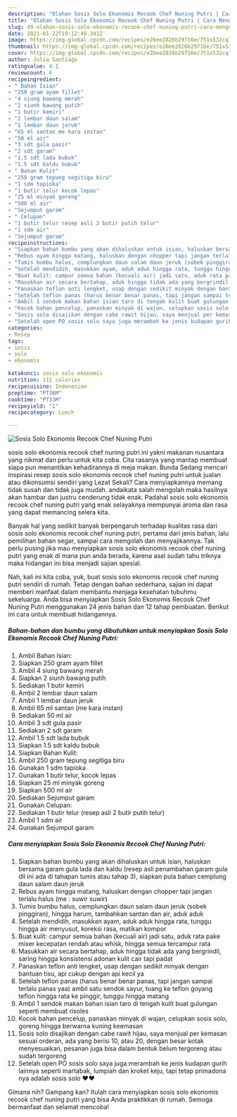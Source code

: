 ```yaml
---
description: "Olahan Sosis Solo Ekonomis Recook Chef Nuning Putri | Cara Mengolah Sosis Solo Ekonomis Recook Chef Nuning Putri Yang Bisa Manjain Lidah"
title: "Olahan Sosis Solo Ekonomis Recook Chef Nuning Putri | Cara Mengolah Sosis Solo Ekonomis Recook Chef Nuning Putri Yang Bisa Manjain Lidah"
slug: 49-olahan-sosis-solo-ekonomis-recook-chef-nuning-putri-cara-mengolah-sosis-solo-ekonomis-recook-chef-nuning-putri-yang-bisa-manjain-lidah
date: 2021-01-22T19:12:49.341Z
image: https://img-global.cpcdn.com/recipes/e26ee2826b29716e/751x532cq70/sosis-solo-ekonomis-recook-chef-nuning-putri-foto-resep-utama.jpg
thumbnail: https://img-global.cpcdn.com/recipes/e26ee2826b29716e/751x532cq70/sosis-solo-ekonomis-recook-chef-nuning-putri-foto-resep-utama.jpg
cover: https://img-global.cpcdn.com/recipes/e26ee2826b29716e/751x532cq70/sosis-solo-ekonomis-recook-chef-nuning-putri-foto-resep-utama.jpg
author: Julia Santiago
ratingvalue: 4.1
reviewcount: 6
recipeingredient:
- " Bahan Isian"
- "250 gram ayam fillet"
- "4 siung bawang merah"
- "2 siunh bawang putih"
- "1 butir kemiri"
- "2 lembar daun salam"
- "1 lembar daun jeruk"
- "65 ml santan me kara instan"
- "50 ml air"
- "3 sdt gula pasir"
- "2 sdt garam"
- "1.5 sdt lada bubuk"
- "1.5 sdt kaldu bubuk"
- " Bahan Kulit"
- "250 gram tepung segitiga biru"
- "1 sdm tapioka"
- "1 butir telur kocok lepas"
- "25 ml minyak goreng"
- "500 ml air"
- "Sejumput garam"
- " Celupan"
- "1 butir telur resep asli 2 butir putih telur"
- "1 sdm air"
- "Sejumput garam"
recipeinstructions:
- "Siapkan bahan bumbu yang akan dihaluskan untuk isian, haluskan bersama garam gula lada dan kaldu (resep asli penambahan garam gula dll ini ada di tahapan tumis atau tahap 3), siapkan pula bahan cemplung daun salam daun jeruk"
- "Rebus ayam hingga matang, haluskan dengan chopper tapi jangan terlalu halus (me : suwir suwir)"
- "Tumis bumbu halus, cemplungkan daun salam daun jeruk (sobek pinggiran), hingga harum, tambahkan santan dan air, aduk aduk"
- "Setelah mendidih, masukkan ayam, aduk aduk hingga rata, tunggu hingga air menyusut, koreksi rasa, matikan kompor"
- "Buat kulit: campur semua bahan (kecuali air) jadi satu, aduk rata pake mixer kecepatan rendah atau whisk, hingga semua tercampur rata"
- "Masukkan air secara bertahap, aduk hingga tidak ada yang bergrindil, saring hingga konsistensi adonan kulit cair tapi padat"
- "Panaskan teflon anti lengket, usap dengan sedikit minyak dengan bantuan tisu, api cukup dengan api kecil ya"
- "Setelah teflon panas (harus benar benar panas, tapi jangan sampai terlalu panas yaa) ambil satu sendok sayur, tuang ke teflon goyang teflon hingga rata ke pinggir, tunggu hingga matang"
- "Ambil 1 sendok makan bahan isian taro di tengah kulit buat gulungan seperti membuat risoles"
- "Kocok bahan pencelup, panaskan minyak di wajan, celupkan sosis solo, goreng hingga berwarna kuning keemasan"
- "Sosis solo disajikan dengan cabe rawit hijau, saya menjual per kemasan sesuai orderan, ada yang berisi 10, atau 20, dengan besar kotak menyesuaikan, pesanan juga bisa dalam bentuk belum tergoreng atau sudah tergoreng"
- "Setelah open PO sosis solo saya juga merambah ke jenis kudapan gurih lainnya seperti martabak, lumpiah dan kroket keju, tapi tetap primadona nya adalah sosis solo ❤❤"
categories:
- Resep
tags:
- sosis
- solo
- ekonomis

katakunci: sosis solo ekonomis 
nutrition: 111 calories
recipecuisine: Indonesian
preptime: "PT36M"
cooktime: "PT33M"
recipeyield: "1"
recipecategory: Lunch

---
```



![Sosis Solo Ekonomis Recook Chef Nuning Putri](https://img-global.cpcdn.com/recipes/e26ee2826b29716e/751x532cq70/sosis-solo-ekonomis-recook-chef-nuning-putri-foto-resep-utama.jpg)


sosis solo ekonomis recook chef nuning putri ini yakni makanan nusantara yang nikmat dan perlu untuk kita coba. Cita rasanya yang mantap membuat siapa pun menantikan kehadirannya di meja makan.
Bunda Sedang mencari inspirasi resep sosis solo ekonomis recook chef nuning putri untuk jualan atau dikonsumsi sendiri yang Lezat Sekali? Cara menyiapkannya memang tidak susah dan tidak juga mudah. andaikata salah mengolah maka hasilnya akan hambar dan justru cenderung tidak enak. Padahal sosis solo ekonomis recook chef nuning putri yang enak selayaknya mempunyai aroma dan rasa yang dapat memancing selera kita.

Banyak hal yang sedikit banyak berpengaruh terhadap kualitas rasa dari sosis solo ekonomis recook chef nuning putri, pertama dari jenis bahan, lalu pemilihan bahan segar, sampai cara mengolah dan menyajikannya. Tak perlu pusing jika mau menyiapkan sosis solo ekonomis recook chef nuning putri yang enak di mana pun anda berada, karena asal sudah tahu triknya maka hidangan ini bisa menjadi sajian spesial.




Nah, kali ini kita coba, yuk, buat sosis solo ekonomis recook chef nuning putri sendiri di rumah. Tetap dengan bahan sederhana, sajian ini dapat memberi manfaat dalam membantu menjaga kesehatan tubuhmu sekeluarga. Anda bisa menyiapkan Sosis Solo Ekonomis Recook Chef Nuning Putri menggunakan 24 jenis bahan dan 12 tahap pembuatan. Berikut ini cara untuk membuat hidangannya.

<!--inarticleads1-->

##### Bahan-bahan dan bumbu yang dibutuhkan untuk menyiapkan Sosis Solo Ekonomis Recook Chef Nuning Putri:

1. Ambil  Bahan Isian:
1. Siapkan 250 gram ayam fillet
1. Ambil 4 siung bawang merah
1. Siapkan 2 siunh bawang putih
1. Sediakan 1 butir kemiri
1. Ambil 2 lembar daun salam
1. Ambil 1 lembar daun jeruk
1. Ambil 65 ml santan (me kara instan)
1. Sediakan 50 ml air
1. Ambil 3 sdt gula pasir
1. Sediakan 2 sdt garam
1. Ambil 1.5 sdt lada bubuk
1. Siapkan 1.5 sdt kaldu bubuk
1. Siapkan  Bahan Kulit:
1. Ambil 250 gram tepung segitiga biru
1. Gunakan 1 sdm tapioka
1. Gunakan 1 butir telur, kocok lepas
1. Siapkan 25 ml minyak goreng
1. Siapkan 500 ml air
1. Sediakan Sejumput garam
1. Gunakan  Celupan:
1. Sediakan 1 butir telur (resep asli 2 butir putih telur)
1. Ambil 1 sdm air
1. Gunakan Sejumput garam




<!--inarticleads2-->

##### Cara menyiapkan Sosis Solo Ekonomis Recook Chef Nuning Putri:

1. Siapkan bahan bumbu yang akan dihaluskan untuk isian, haluskan bersama garam gula lada dan kaldu (resep asli penambahan garam gula dll ini ada di tahapan tumis atau tahap 3), siapkan pula bahan cemplung daun salam daun jeruk
1. Rebus ayam hingga matang, haluskan dengan chopper tapi jangan terlalu halus (me : suwir suwir)
1. Tumis bumbu halus, cemplungkan daun salam daun jeruk (sobek pinggiran), hingga harum, tambahkan santan dan air, aduk aduk
1. Setelah mendidih, masukkan ayam, aduk aduk hingga rata, tunggu hingga air menyusut, koreksi rasa, matikan kompor
1. Buat kulit: campur semua bahan (kecuali air) jadi satu, aduk rata pake mixer kecepatan rendah atau whisk, hingga semua tercampur rata
1. Masukkan air secara bertahap, aduk hingga tidak ada yang bergrindil, saring hingga konsistensi adonan kulit cair tapi padat
1. Panaskan teflon anti lengket, usap dengan sedikit minyak dengan bantuan tisu, api cukup dengan api kecil ya
1. Setelah teflon panas (harus benar benar panas, tapi jangan sampai terlalu panas yaa) ambil satu sendok sayur, tuang ke teflon goyang teflon hingga rata ke pinggir, tunggu hingga matang
1. Ambil 1 sendok makan bahan isian taro di tengah kulit buat gulungan seperti membuat risoles
1. Kocok bahan pencelup, panaskan minyak di wajan, celupkan sosis solo, goreng hingga berwarna kuning keemasan
1. Sosis solo disajikan dengan cabe rawit hijau, saya menjual per kemasan sesuai orderan, ada yang berisi 10, atau 20, dengan besar kotak menyesuaikan, pesanan juga bisa dalam bentuk belum tergoreng atau sudah tergoreng
1. Setelah open PO sosis solo saya juga merambah ke jenis kudapan gurih lainnya seperti martabak, lumpiah dan kroket keju, tapi tetap primadona nya adalah sosis solo ❤❤




Gimana nih? Gampang kan? Itulah cara menyiapkan sosis solo ekonomis recook chef nuning putri yang bisa Anda praktikkan di rumah. Semoga bermanfaat dan selamat mencoba!
